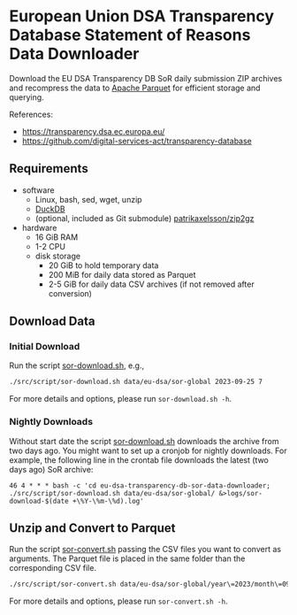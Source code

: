 
# European Union DSA Transparency Database Statement of Reasons Data Downloader

Download the EU DSA Transparency DB SoR daily submission ZIP archives
and recompress the data to [Apache Parquet](https://parquet.apache.org/)
for efficient storage and querying.

References:
- https://transparency.dsa.ec.europa.eu/
- https://github.com/digital-services-act/transparency-database


## Requirements

- software
  - Linux, bash, sed, wget, unzip
  - [DuckDB](https://duckdb.org/)
  - (optional, included as Git submodule) [patrikaxelsson/zip2gz](https://github.com/patrikaxelsson/zip2gz)
- hardware
  - 16 GiB RAM
  - 1-2 CPU
  - disk storage
    - 20 GiB to hold temporary data
    - 200 MiB for daily data stored as Parquet
    - 2-5 GiB for daily data CSV archives (if not removed after conversion)


## Download Data

### Initial Download

Run the script [sor-download.sh](src/script/sor-download.sh), e.g.,

```sh
./src/script/sor-download.sh data/eu-dsa/sor-global 2023-09-25 7
```

For more details and options, please run `sor-download.sh -h`.


### Nightly Downloads

Without start date the script [sor-download.sh](src/script/sor-download.sh) downloads
the archive from two days ago. You might want to set up a cronjob for nightly downloads.
For example, the following line in the crontab file downloads the latest (two days ago)
SoR archive:

```crontab
46 4 * * * bash -c 'cd eu-dsa-transparency-db-sor-data-downloader; ./src/script/sor-download.sh data/eu-dsa/sor-global/ &>logs/sor-download-$(date +\%Y-\%m-\%d).log'
```


## Unzip and Convert to Parquet

Run the script [sor-convert.sh](src/script/sor-convert.sh) passing the
CSV files you want to convert as arguments. The Parquet file is placed
in the same folder than the corresponding CSV file.

```sh
./src/script/sor-convert.sh data/eu-dsa/sor-global/year\=2023/month\=09/day\=25/sor-global-2023-09-25-full.zip
```

For more details and options, please run `sor-convert.sh -h`.